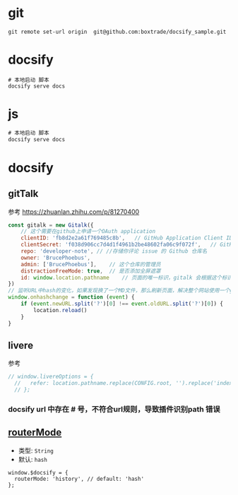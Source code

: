 # git

```shell
git remote set-url origin  git@github.com:boxtrade/docsify_sample.git
```

# docsify

```shell
# 本地启动 脚本 
docsify serve docs
```

# js

```js
# 本地启动 脚本 
docsify serve docs
```

# docsify

## gitTalk

参考 https://zhuanlan.zhihu.com/p/81270400

```js
const gitalk = new Gitalk({
    // 这个需要在github上申请一个OAuth application
    clientID: 'fb8d2e2a61f769485c8b',   // GitHub Application Client ID
    clientSecret: 'f038d906cc7d4d1f4961b2be48602fa06c9f072f',   // GitHub Application Client Secret
    repo: 'developer-note', // //存储你评论 issue 的 Github 仓库名
    owner: 'BrucePhoebus',
    admin: ['BrucePhoebus'],    // 这个仓库的管理员
    distractionFreeMode: true,  // 是否添加全屏遮罩
    id: window.location.pathname    // 页面的唯一标识，gitalk 会根据这个标识自动创建的issue的标签,我们使用页面的相对路径作为标识
})
// 监听URL中hash的变化，如果发现换了一个MD文件，那么刷新页面，解决整个网站使用一个gitalk评论issues的问题。
window.onhashchange = function (event) {
    if (event.newURL.split('?')[0] !== event.oldURL.split('?')[0]) {
        location.reload()
    }
}
```

## livere

参考 

```js
// window.livereOptions = {
  //   refer: location.pathname.replace(CONFIG.root, '').replace('index.html', '')
  // };
```

### docsify url 中存在 # 号，不符合url规则，导致插件识别path 错误

## [routerMode](https://docsify.js.org/#/zh-cn/configuration?id=routermode)

- 类型: `String`
- 默认: `hash`

```
window.$docsify = {
  routerMode: 'history', // default: 'hash'
};
```